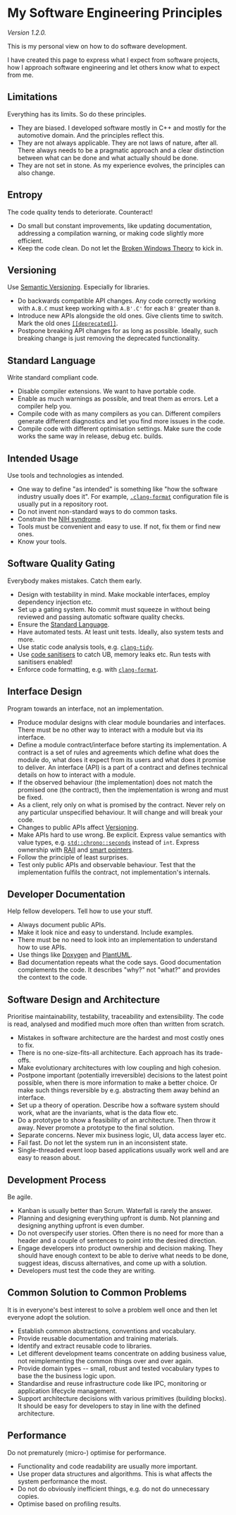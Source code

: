 # My Software Engineering Principles

_Version 1.2.0._

This is my personal view on how to do software development.

I have created this page to express what I expect from software projects, how
I approach software engineering and let others know what to expect from me.

## Limitations

Everything has its limits. So do these principles.

- They are biased. I developed software mostly in C++ and mostly for the
  automotive domain. And the principles reflect this.
- They are not always applicable. They are not laws of nature, after all.
  There always needs to be a pragmatic approach and a clear distinction between
  what can be done and what actually should be done.
- They are not set in stone. As my experience evolves, the principles can
  also change.

## Entropy

The code quality tends to deteriorate. Counteract!

- Do small but constant improvements, like updating documentation, addressing
  a compilation warning, or making code slightly more efficient.
- Keep the code clean. Do not let the [Broken Windows Theory][bwt] to kick in.

[bwt]: https://en.wikipedia.org/wiki/Broken_windows_theory

## Versioning

Use [Semantic Versioning](https://semver.org/). Especially for libraries.

- Do backwards compatible API changes. Any code correctly working with `A.B.C`
  must keep working with `A.B'.C'` for each `B'` greater than `B`.
- Introduce new APIs alongside the old ones. Give clients time to switch.
  Mark the old ones [`[[deprecated]]`][cpp-depr].
- Postpone breaking API changes for as long as possible. Ideally, such breaking
  change is just removing the deprecated functionality.

[cpp-depr]: https://en.cppreference.com/w/cpp/language/attributes/deprecated

## Standard Language

Write standard compliant code.

- Disable compiler extensions. We want to have portable code.
- Enable as much warnings as possible, and treat them as errors.
  Let a compiler help you.
- Compile code with as many compilers as you can. Different compilers generate
  different diagnostics and let you find more issues in the code.
- Compile code with different optimisation settings. Make sure the code works
  the same way in release, debug etc. builds.

## Intended Usage

Use tools and technologies as intended.

- One way to define "as intended" is something like "how the software industry
  usually does it". For example, [`.clang-format`][clang-fmt] configuration file
  is usually put in a repository root.
- Do not invent non-standard ways to do common tasks.
- Constrain the [NIH syndrome][nih].
- Tools must be convenient and easy to use. If not, fix them or find new ones.
- Know your tools.

[clang-fmt]: https://clang.llvm.org/docs/ClangFormat.html
[nih]: https://en.wikipedia.org/wiki/Not_invented_here

## Software Quality Gating

Everybody makes mistakes. Catch them early.

- Design with testability in mind. Make mockable interfaces, employ dependency
  injection etc.
- Set up a gating system. No commit must squeeze in without being reviewed and
  passing automatic software quality checks.
- Ensure the [Standard Language](#standard-language).
- Have automated tests. At least unit tests. Ideally, also system tests and more.
- Use static code analysis tools, e.g. [`clang-tidy`][clang-tidy].
- Use [code sanitisers][sanit] to catch UB, memory leaks etc. Run tests with
  sanitisers enabled!
- Enforce code formatting, e.g. with [`clang-format`][clang-fmt].

[clang-tidy]: https://clang.llvm.org/extra/clang-tidy
[sanit]: https://github.com/google/sanitizers

## Interface Design

Program towards an interface, not an implementation.

- Produce modular designs with clear module boundaries and interfaces. There
  must be no other way to interact with a module but via its interface.
- Define a module contract/interface before starting its implementation. A
  contract is a set of rules and agreements which define what does the module
  do, what does it expect from its users and what does it promise to deliver. An
  interface (API) is a part of a contract and defines technical details on how
  to interact with a module.
- If the observed behaviour (the implementation) does not match the promised one
  (the contract), then the implementation is wrong and must be fixed.
- As a client, rely only on what is promised by the contract. Never rely on any
  particular unspecified behaviour. It will change and will break your code.
- Changes to public APIs affect [Versioning](#versioning).
- Make APIs hard to use wrong. Be explicit. Express value semantics with value
  types, e.g. [`std::chrono::seconds`][cpp-chrono] instead of `int`. Express
  ownership with [RAII][cpp-raii] and [smart pointers][cpp-ptr].
- Follow the principle of least surprises.
- Test only public APIs and observable behaviour. Test that the implementation
  fulfils the contract, not implementation's internals.

[cpp-chrono]: https://en.cppreference.com/w/cpp/chrono/duration
[cpp-raii]: https://en.cppreference.com/w/cpp/language/raii
[cpp-ptr]: https://en.cppreference.com/w/cpp/memory

## Developer Documentation

Help fellow developers. Tell how to use your stuff.

- Always document public APIs.
- Make it look nice and easy to understand. Include examples.
- There must be no need to look into an implementation to understand how to use
  APIs.
- Use things like [Doxygen][doxygen] and [PlantUML][plantuml].
- Bad documentation repeats what the code says. Good documentation complements
  the code. It describes "why?" not "what?" and provides the context to the code.

[doxygen]: https://www.doxygen.nl
[plantuml]: https://plantuml.com

## Software Design and Architecture

Prioritise maintainability, testability, traceability and extensibility. The
code is read, analysed and modified much more often than written from scratch.

- Mistakes in software architecture are the hardest and most costly ones to fix.
- There is no one-size-fits-all architecture. Each approach has its trade-offs.
- Make evolutionary architectures with low coupling and high cohesion.
- Postpone important (potentially irreversible) decisions to the latest point
  possible, when there is more information to make a better choice. Or make such
  things reversible by e.g. abstracting them away behind an interface.
- Set up a theory of operation. Describe how a software system should work, what
  are the invariants, what is the data flow etc.
- Do a prototype to show a feasibility of an architecture. Then throw it away.
  Never promote a prototype to the final solution.
- Separate concerns. Never mix business logic, UI, data access layer etc.
- Fail fast. Do not let the system run in an inconsistent state.
- Single-threaded event loop based applications usually work well and are easy
  to reason about.

## Development Process

Be agile.

- Kanban is usually better than Scrum. Waterfall is rarely the answer.
- Planning and designing everything upfront is dumb. Not planning and designing
  anything upfront is even dumber.
- Do not overspecify user stories. Often there is no need for more than a header
  and a couple of sentences to point into the desired direction.
- Engage developers into product ownership and decision making. They should have
  enough context to be able to derive what needs to be done, suggest ideas,
  discuss alternatives, and come up with a solution.
- Developers must test the code they are writing.

## Common Solution to Common Problems

It is in everyone's best interest to solve a problem well once and then let
everyone adopt the solution.

- Establish common abstractions, conventions and vocabulary.
- Provide reusable documentation and training materials.
- Identify and extract reusable code to libraries.
- Let different development teams concentrate on adding business value, not
  reimplementing the common things over and over again.
- Provide domain types -- small, robust and tested vocabulary types to base the
  the business logic upon.
- Standardise and reuse infrastructure code like IPC, monitoring or application
  lifecycle management.
- Support architecture decisions with various primitives (building blocks). It
  should be easy for developers to stay in line with the defined architecture.


## Performance

Do not prematurely (micro-) optimise for performance.

- Functionality and code readability are usually more important.
- Use proper data structures and algorithms. This is what affects the system
  performance the most.
- Do not do obviously inefficient things, e.g. do not do unnecessary copies.
- Optimise based on profiling results.
